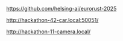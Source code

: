 https://github.com/helsing-ai/eurorust-2025

http://hackathon-42-car.local:50051/


http://hackathon-11-camera.local/